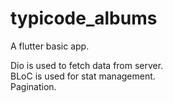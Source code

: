 # typicode_albums

A flutter basic app.

Dio is used to fetch data from server.\
BLoC is used for stat management.\
Pagination. 



